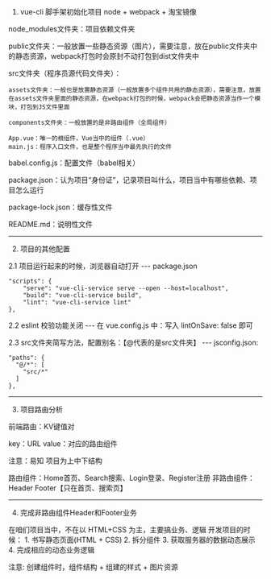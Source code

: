1. vue-cli 脚手架初始化项目
node + webpack + 淘宝镜像

node_modules文件夹：项目依赖文件夹

public文件夹：一般放置一些静态资源（图片），需要注意，放在public文件夹中的静态资源，webpack打包时会原封不动打包到dist文件夹中

src文件夹（程序员源代码文件夹）：

    assets文件夹：一般也是放置静态资源（一般放置多个组件共用的静态资源），需要注意，放置在assets文件夹里面的静态资源，在webpack打包的时候，webpack会把静态资源当作一个模块，打包到JS文件里面

    components文件夹：一般放置的是非路由组件（全局组件）

    App.vue：唯一的根组件，Vue当中的组件（.vue）
    main.js：程序入口文件，也是整个程序当中最先执行的文件

babel.config.js：配置文件（babel相关）

package.json：认为项目“身份证”，记录项目叫什么，项目当中有哪些依赖、项目怎么运行

package-lock.json：缓存性文件

README.md：说明性文件

------------------------------------------------------------------------

2. 项目的其他配置

2.1 项目运行起来的时候，浏览器自动打开
--- package.json

    "scripts": {
        "serve": "vue-cli-service serve --open --host=localhost",
        "build": "vue-cli-service build",
        "lint": "vue-cli-service lint"
    },

2.2 eslint 校验功能关闭
--- 在 vue.config.js 中：写入 lintOnSave: false 即可

2.3 src文件夹简写方法，配置别名：【@代表的是src文件夹】
--- jsconfig.json:

    "paths": {
      "@/*": [
        "src/*"
      ]
    },

------------------------------------------------------------------------

3. 项目路由分析

前端路由：KV键值对

key：URL
value：对应的路由组件

注意：易知 项目为上中下结构

路由组件：Home首页、Search搜索、Login登录、Register注册
非路由组件：
    Header
    Footer【只在首页、搜索页】

------------------------------------------------------------------------

4. 完成非路由组件Header和Footer业务

在咱们项目当中，不在以 HTML+CSS 为主，主要搞业务、逻辑
开发项目的时候：
    1. 书写静态页面(HTML + CSS)
    2. 拆分组件
    3. 获取服务器的数据动态展示
    4. 完成相应的动态业务逻辑

注意: 创建组件时，组件结构 + 组建的样式 + 图片资源
    